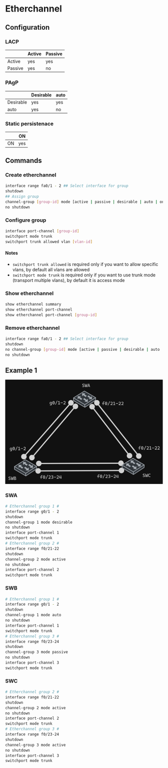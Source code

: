 # Etherchannel

## Configuration

### LACP

|         | Active | Passive |
| ------- | ------ | ------- |
| Active  | yes    | yes     |
| Passive | yes    | no      |

### PAgP

|           | Desirable | auto |
| --------- | --------- | ---- |
| Desirable | yes       | yes  |
| auto      | yes       | no   |

### Static persistenace

|     | ON  |
| --- | --- |
| ON  | yes |

## Commands

### Create etherchannel

```bash
interface range fa0/1 - 2 ## Select interface for group
shutdown
## Assign group
channel-group [group-id] mode [active | passive | desirable | auto | on]
no shutdown
```

### Configure group

```bash
interface port-channel [group-id]
switchport mode trunk
switchport trunk allowed vlan [vlan-id]
```

#### Notes

- `switchport trunk allowed` is required only if you want to allow specific vlans, by default all vlans are allowed
- `switchport mode trunk` is required only if you want to use trunk mode (transport multiple vlans), by default it is access mode

### Show etherchannel

```bash
show etherchannel summary
show etherchannel port-channel
show etherchannel port-channel [group-id]
```

### Remove etherchannel

```bash
interface range fa0/1 - 2 ## Select interface for group
shutdown
no channel-group [group-id] mode [active | passive | desirable | auto | on]
no shutdown
```

## Example 1

![alt](./imgs/etherchannelExample1.png)

### SWA

```bash
# Etherchannel group 1 #
interface range g0/1 - 2
shutdown
channel-group 1 mode desirable
no shutdown
interface port-channel 1
switchport mode trunk
# Etherchannel group 2 #
interface range f0/21-22
shutdown
channel-group 2 mode active
no shutdown
interface port-channel 2
switchport mode trunk
```

### SWB

```bash
# Etherchannel group 1 #
interface range g0/1 - 2
shutdown
channel-group 1 mode auto
no shutdown
interface port-channel 1
switchport mode trunk
# Etherchannel group 3 #
interface range f0/23-24
shutdown
channel-group 3 mode passive
no shutdown
interface port-channel 3
switchport mode trunk
```

### SWC

```bash
# Etherchannel group 2 #
interface range f0/21-22
shutdown
channel-group 2 mode active
no shutdown
interface port-channel 2
switchport mode trunk
# Etherchannel group 3 #
interface range f0/23-24
shutdown
channel-group 3 mode active
no shutdown
interface port-channel 3
switchport mode trunk
```
